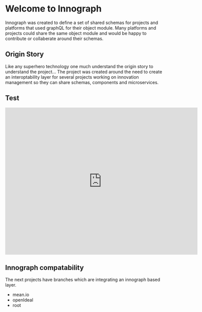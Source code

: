 # Welcome to Innograph

Innograph was created to define a set of shared schemas for projects and platforms that used graphQL for their object module.
Many platforms and projects could share the same object module and would be happy to contribute or collaberate around their schemas.

## Origin Story

Like any superhero technology one much understand the origin story to understand the project...
The project was created around the need to create an interoptability layer for several projects working on innovation management so they can share schemas, components and microservices.

## Test

<iframe src="https://www.slideshare.net/AcademyXi/slideshelf" width="615px" height="470px" frameborder="0" marginwidth="0" marginheight="0" scrolling="no" style="border:none;" allowfullscreen webkitallowfullscreen mozallowfullscreen></iframe>

## Innograph compatability

The next projects have branches which are integrating an innograph based layer.
* mean.io
* openIdeal 
* root
